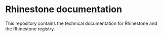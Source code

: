 # Rhinestone documentation

This repository contains the technical documentation for Rhinestone and the Rhinestone registry.

<!-- WORLD-ID-SHARED-README-TAG:START - Do not remove or modify this section directly -->
<!-- The contents of this file are inserted to all World ID repositories to provide general context on World ID. -->

<!-- WORLD-ID-SHARED-README-TAG:END -->
